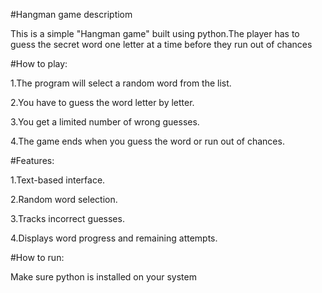 #Hangman game descriptiom 


This is a simple "Hangman game" built using python.The player has to guess the secret word one letter at a time before they run out of chances

#How to play:

1.The program will select a random word from the list.

2.You have to guess the word letter by letter.

3.You get a limited number of wrong guesses.

4.The game ends when you guess the word or run out of chances.

#Features:

1.Text-based interface.

2.Random word selection.

3.Tracks incorrect guesses.

4.Displays word progress and remaining attempts.

#How to run:

Make sure python is installed on your system

